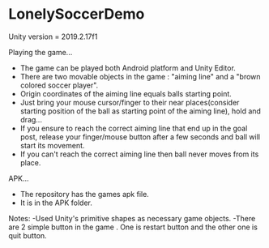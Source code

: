 # LonelySoccerDemo

Unity version = 2019.2.17f1

Playing the game...
  - The game can be played both Android platform and Unity Editor.
  - There are two movable objects in the game : "aiming line" and a "brown colored soccer player".
  - Origin coordinates of the aiming line equals balls starting point.
  - Just bring your mouse cursor/finger to their near places(consider starting position of the ball as starting point of the aiming line), hold and drag...
  - If you ensure to reach the correct aiming line that end up in the goal post, release your finger/mouse button after a few seconds and ball will start its movement.
  - If you can't reach the correct aiming line then ball never moves from its place.
  
 APK...
 - The repository has the games apk file.
 - It is in the APK folder.
 
 Notes:
  -Used Unity's primitive shapes as necessary game objects.
  -There are 2 simple button in the game . One is restart button and the other one is quit button.
 
